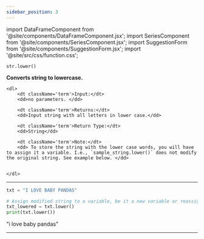 ```yaml
---
sidebar_position: 3
---
```


import DataFrameComponent from '@site/components/DataFrameComponent.jsx';
import SeriesComponent from '@site/components/SeriesComponent.jsx';
import SuggestionForm from '@site/components/SuggestionForm.jsx';
import '@site/src/css/function.css';

<code>str.lower()</code>

<div className='base'>
    <p><strong>Converts string to lowercase.</strong></p>

    <dl>
        <dt className='term'>Input:</dt>
        <dd>no parameters. </dd>

        <dt className='term'>Returns:</dt>
        <dd>Input string with all letters in lower case.</dd>

        <dt className='term'>Return Type:</dt>
        <dd>String</dd>

        <dt className='term'>Note:</dt>
        <dd> To store the string with the lower case words, you will have to assign it a variable. I.e., `sample_string.lower()` does not modify the original string. See example below. </dd>


    </dl>
</div>


---

```python
txt = "I LOVE BABY PANDAS"

# Assign modified string to a variable, be it a new variable or reassign to original txt. 
txt_lowered = txt.lower()
print(txt.lower()) 
```
"i love baby pandas"


---
<SuggestionForm/>